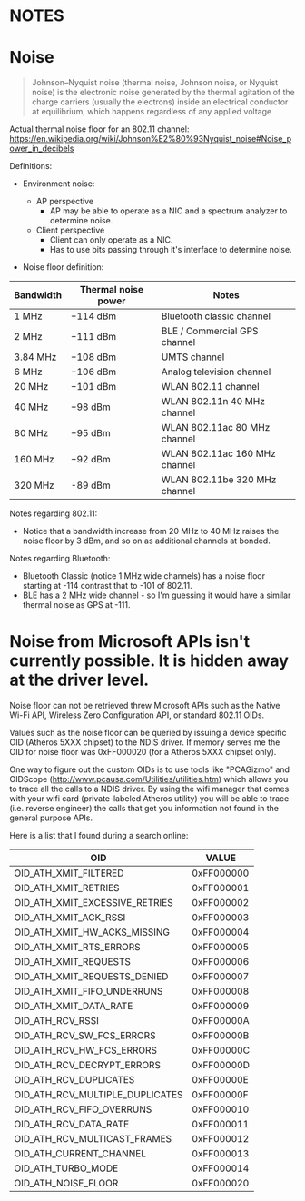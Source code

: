 NOTES
=====

# Noise 

> Johnson–Nyquist noise (thermal noise, Johnson noise, or Nyquist noise) is the electronic noise generated by the thermal agitation of the charge carriers (usually the electrons) inside an electrical conductor at equilibrium, which happens regardless of any applied voltage

Actual thermal noise floor for an 802.11 channel: https://en.wikipedia.org/wiki/Johnson%E2%80%93Nyquist_noise#Noise_power_in_decibels

Definitions:

- Environment noise:
    - AP perspective
        - AP may be able to operate as a NIC and a spectrum analyzer to determine noise.
    - Client perspective
        - Client can only operate as a NIC. 
        - Has to use bits passing through it's interface to determine noise.

- Noise floor definition:

| Bandwidth | Thermal noise power | Notes                         |
| --------- | ------------------- | ----------------------------- |
| 1 MHz	    |    −114 dBm	      | Bluetooth classic channel     |
| 2 MHz	    |    −111 dBm	      | BLE / Commercial GPS channel  |
| 3.84 MHz	|    −108 dBm	      | UMTS channel                  |
| 6 MHz	    |    −106 dBm	      | Analog television channel     |
| 20 MHz	|    −101 dBm	      | WLAN 802.11 channel           |
| 40 MHz	|    −98 dBm 	      | WLAN 802.11n 40 MHz channel   |
| 80 MHz	|    −95 dBm	      | WLAN 802.11ac 80 MHz channel  |
| 160 MHz	|    −92 dBm	      | WLAN 802.11ac 160 MHz channel |
| 320 MHz   |    -89 dBm          | WLAN 802.11be 320 MHz channel |

Notes regarding 802.11:

- Notice that a bandwidth increase from 20 MHz to 40 MHz raises the noise floor by 3 dBm, and so on as additional channels at bonded.

Notes regarding Bluetooth: 

- Bluetooth Classic (notice 1 MHz wide channels) has a noise floor starting at -114 contrast that to -101 of 802.11.
- BLE has a 2 MHz wide channel - so I'm guessing it would have a similar thermal noise as GPS at -111. 

# Noise from Microsoft APIs isn't currently possible. It is hidden away at the driver level.

Noise floor can not be retrieved threw Microsoft APIs such as the Native Wi-Fi API, Wireless Zero Configuration API, or standard 802.11 OIDs.

Values such as the noise floor can be queried by issuing a device specific OID (Atheros 5XXX chipset) to the NDIS driver. If memory serves me the OID for noise floor was 0xFF000020 (for a Atheros 5XXX chipset only).

One way to figure out the custom OIDs is to use tools like "PCAGizmo" and OIDScope (http://www.pcausa.com/Utilities/utilities.htm) which allows you to trace all the calls to a NDIS driver. By using the wifi manager that comes with your wifi card (private-labeled Atheros utility) you will be able to trace (i.e. reverse engineer) the calls that get you information not found in the general purpose APIs.

Here is a list that I found during a search online:

| OID                             | VALUE      |
| ------------------------------- | ---------- |
| OID_ATH_XMIT_FILTERED           | 0xFF000000 |
| OID_ATH_XMIT_RETRIES            | 0xFF000001 |
| OID_ATH_XMIT_EXCESSIVE_RETRIES  | 0xFF000002 |
| OID_ATH_XMIT_ACK_RSSI           | 0xFF000003 |
| OID_ATH_XMIT_HW_ACKS_MISSING    | 0xFF000004 |
| OID_ATH_XMIT_RTS_ERRORS         | 0xFF000005 |
| OID_ATH_XMIT_REQUESTS           | 0xFF000006 |
| OID_ATH_XMIT_REQUESTS_DENIED    | 0xFF000007 |
| OID_ATH_XMIT_FIFO_UNDERRUNS     | 0xFF000008 |
| OID_ATH_XMIT_DATA_RATE          | 0xFF000009 |
| OID_ATH_RCV_RSSI                | 0xFF00000A |
| OID_ATH_RCV_SW_FCS_ERRORS       | 0xFF00000B |
| OID_ATH_RCV_HW_FCS_ERRORS       | 0xFF00000C |
| OID_ATH_RCV_DECRYPT_ERRORS      | 0xFF00000D |
| OID_ATH_RCV_DUPLICATES          | 0xFF00000E |
| OID_ATH_RCV_MULTIPLE_DUPLICATES | 0xFF00000F |
| OID_ATH_RCV_FIFO_OVERRUNS       | 0xFF000010 |
| OID_ATH_RCV_DATA_RATE           | 0xFF000011 |
| OID_ATH_RCV_MULTICAST_FRAMES    | 0xFF000012 |
| OID_ATH_CURRENT_CHANNEL         | 0xFF000013 |
| OID_ATH_TURBO_MODE              | 0xFF000014 |
| OID_ATH_NOISE_FLOOR             | 0xFF000020 |